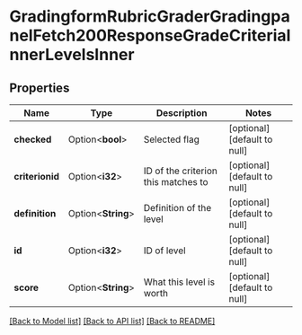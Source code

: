 # GradingformRubricGraderGradingpanelFetch200ResponseGradeCriteriaInnerLevelsInner

## Properties

Name | Type | Description | Notes
------------ | ------------- | ------------- | -------------
**checked** | Option<**bool**> | Selected flag | [optional][default to null]
**criterionid** | Option<**i32**> | ID of the criterion this matches to | [optional][default to null]
**definition** | Option<**String**> | Definition of the level | [optional][default to null]
**id** | Option<**i32**> | ID of level | [optional][default to null]
**score** | Option<**String**> | What this level is worth | [optional][default to null]

[[Back to Model list]](../README.md#documentation-for-models) [[Back to API list]](../README.md#documentation-for-api-endpoints) [[Back to README]](../README.md)


